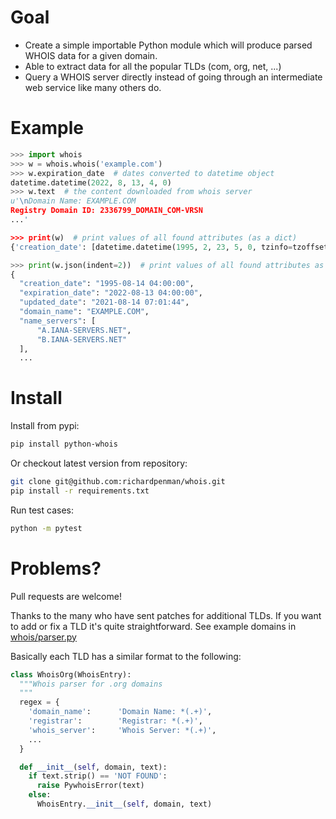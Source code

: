 Goal
====

-  Create a simple importable Python module which will produce parsed
   WHOIS data for a given domain.
-  Able to extract data for all the popular TLDs (com, org, net, ...)
-  Query a WHOIS server directly instead of going through an
   intermediate web service like many others do.


Example
=======

```python
>>> import whois
>>> w = whois.whois('example.com')
>>> w.expiration_date  # dates converted to datetime object
datetime.datetime(2022, 8, 13, 4, 0)
>>> w.text  # the content downloaded from whois server
u'\nDomain Name: EXAMPLE.COM
Registry Domain ID: 2336799_DOMAIN_COM-VRSN
...'

>>> print(w)  # print values of all found attributes (as a dict)
{'creation_date': [datetime.datetime(1995, 2, 23, 5, 0, tzinfo=tzoffset('UTC', 0)), ...

>>> print(w.json(indent=2))  # print values of all found attributes as pretty-printed JSON
{
  "creation_date": "1995-08-14 04:00:00",
  "expiration_date": "2022-08-13 04:00:00",
  "updated_date": "2021-08-14 07:01:44",
  "domain_name": "EXAMPLE.COM",
  "name_servers": [
      "A.IANA-SERVERS.NET",
      "B.IANA-SERVERS.NET"
  ],
  ...

```

Install
=======

Install from pypi:

```bash
pip install python-whois
```

Or checkout latest version from repository:

```bash
git clone git@github.com:richardpenman/whois.git
pip install -r requirements.txt
```

Run test cases:

```bash
python -m pytest
```

Problems?
=========

Pull requests are welcome! 

Thanks to the many who have sent patches for additional TLDs. If you want to add or fix a TLD it's quite straightforward. 
See example domains in [whois/parser.py](https://github.com/richardpenman/whois/blob/master/whois/parser.py)

Basically each TLD has a similar format to the following:

```python
class WhoisOrg(WhoisEntry):
  """Whois parser for .org domains
  """
  regex = {
    'domain_name':      'Domain Name: *(.+)',
    'registrar':        'Registrar: *(.+)',
    'whois_server':     'Whois Server: *(.+)',
    ...
  }

  def __init__(self, domain, text):
    if text.strip() == 'NOT FOUND':
      raise PywhoisError(text)
    else:
      WhoisEntry.__init__(self, domain, text)
```
